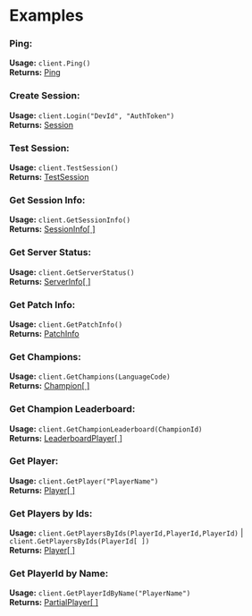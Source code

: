 # Examples

### Ping:
**Usage:**
`client.Ping()`  
**Returns:** [Ping](https://github.com/de-MMXIV/Paladins.net/blob/master/Paladins.Net/Paladins.Net/Structures/Ping.cs)  

### Create Session:
**Usage:**
`client.Login("DevId", "AuthToken")`  
**Returns:** [Session](https://github.com/de-MMXIV/Paladins.net/blob/master/Paladins.Net/Paladins.Net/Structures/Session.cs)  

### Test Session:
**Usage:**
`client.TestSession()`  
**Returns:** [TestSession](https://github.com/de-MMXIV/Paladins.net/blob/master/Paladins.Net/Paladins.Net/Structures/TestSession.cs)

### Get Session Info:
**Usage:**
`client.GetSessionInfo()`  
**Returns:** [SessionInfo[ ]](https://github.com/de-MMXIV/Paladins.net/blob/master/Paladins.Net/Paladins.Net/Structures/SessionInfo.cs)

### Get Server Status:
**Usage:**
`client.GetServerStatus()`  
**Returns:** [ServerInfo[ ]](https://github.com/de-MMXIV/Paladins.net/blob/master/Paladins.Net/Paladins.Net/Structures/ServerInfo.cs)

### Get Patch Info:
**Usage:**
`client.GetPatchInfo()`  
**Returns:** [PatchInfo](https://github.com/de-MMXIV/Paladins.net/blob/master/Paladins.Net/Paladins.Net/Structures/PatchInfo.cs)

### Get Champions:
**Usage:**
`client.GetChampions(LanguageCode)`  
**Returns:** [Champion[ ]](https://github.com/de-MMXIV/Paladins.net/blob/master/Paladins.Net/Paladins.Net/Structures/Champion.cs)

### Get Champion Leaderboard:
**Usage:**
`client.GetChampionLeaderboard(ChampionId)`  
**Returns:** [LeaderboardPlayer[ ]](https://github.com/de-MMXIV/Paladins.net/blob/master/Paladins.Net/Paladins.Net/Structures/LeaderboardPlayer.cs)

### Get Player:
**Usage:**
`client.GetPlayer("PlayerName")`  
**Returns:** [Player[ ]](https://github.com/de-MMXIV/Paladins.net/blob/master/Paladins.Net/Paladins.Net/Structures/Player.cs)

### Get Players by Ids:
**Usage:**
`client.GetPlayersByIds(PlayerId,PlayerId,PlayerId)` | `client.GetPlayersByIds(PlayerId[ ])`  
**Returns:** [Player[ ]](https://github.com/de-MMXIV/Paladins.net/blob/master/Paladins.Net/Paladins.Net/Structures/Player.cs)

### Get PlayerId by Name:
**Usage:**
`client.GetPlayerIdByName("PlayerName")`  
**Returns:** [PartialPlayer[ ]](https://github.com/de-MMXIV/Paladins.net/blob/master/Paladins.Net/Paladins.Net/Structures/PartialPlayer.cs)
